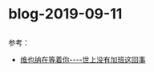 # blog-2019-09-11  
 
## 





参考：
+ [维也纳在等着你----世上没有加班这回事](https://yanbin.blog/vienna-waiting-for-you/)
